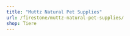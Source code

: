 ```yaml
---
title: "Muttz Natural Pet Supplies"
url: /firestone/muttz-natural-pet-supplies/
shop: Tiere
---
```

